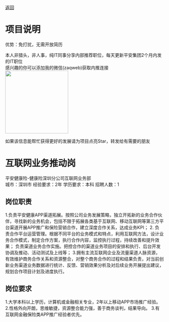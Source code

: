 [返回](../)

# 项目说明

优势：免打扰，无需开放简历

本人非猎头，非人事，纯IT同事分享内部推荐职位，每天更新平安集团2个月内发的IT职位  
感兴趣的你可以添加我的微信(zaqweb)获取内推连接  
<img src="https://github.com/zaqweb/PA-IT-JOBS/blob/master/WechatICode.jpeg"  height="200" width="200">

如果该信息能帮忙获得更好的发展请为项目点亮Star，转发给有需要的朋友

# 互联网业务推动岗
平安健康险-健康险深圳分公司互联网业务部  
城市：深圳市 经验要求：2年 学历要求：本科  招聘人数：1

## 岗位职责
1.负责平安健康APP渠道拓展。按照公司业务发展策略，独立开拓新的业务合作伙伴，寻找新的业务机会，包括不限于拓展各类基于互联网、移动互联网等第三方平台渠道开展APP推广和保险营销合作，建立深度合作关系，达成业务KPI；
2. 负责合作平台运营管理。根据不同平台的业务模式和特点，利用互联网方法，设计业务合作模式，制定合作方案，执行合作内容，监控执行过程，持续改善和提升效果；
 负责渠道业务合作实施。把控合作的渠道业务项目的安排和执行、后台开发协调及推动、活动测试及上线等；
3.拥有主流互联网企业及流量渠道人脉资源，有效维护商务合作关系和资源整合，对整个商务合作的过程和结果负责，对当前创新业务渠道业务数据进行统计、反馈、营销效果分析及对后续业务开展提出建议，规划合作项目计划及进度执行。

## 岗位要求
1.大学本科以上学历，计算机或金融相关专业，2年以上移动APP市场推广经验。
2.性格外向开朗，思维敏捷，资源整合能力强，善于商务谈判，结果导向。
3.有互联网金融保险类APP推广经验者优先。




